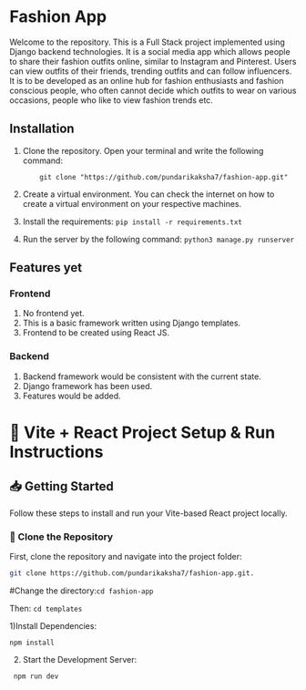 
# Fashion App

Welcome to the repository. This is a Full Stack project implemented using Django backend technologies. It is a social media app which allows people to share their fashion outfits online, similar to Instagram and Pinterest. Users can view outfits of their friends, trending outfits and can follow influencers. It is to be developed as an online hub for fashion enthusiasts and fashion conscious people, who often cannot decide which outfits to wear on various occasions, people who like to view fashion trends etc.

## Installation

1. Clone the repository.
   Open your terminal and write the following command:
   
           git clone "https://github.com/pundarikaksha7/fashion-app.git"
3. Create a virtual environment. You can check the internet on how to create a virtual environment on your respective machines.
4. Install the requirements:
          ```pip install -r requirements.txt```
6. Run the server by the following command:
       ```python3 manage.py runserver```

## Features yet

### Frontend
1. No frontend yet.
2. This is a basic framework written using Django templates.
3. Frontend to be created using React JS.

### Backend
1. Backend framework would be consistent with the current state.
2. Django framework has been used.
3. Features would be added.
# 🚀 Vite + React Project Setup & Run Instructions

## 📥 Getting Started

Follow these steps to install and run your Vite-based React project locally.

### 📂 Clone the Repository
First, clone the repository and navigate into the project folder:
```sh
git clone https://github.com/pundarikaksha7/fashion-app.git.
```
#Change the directory:```cd fashion-app```


Then: ```cd templates```

1)Install Dependencies:
   ```
   npm install
```

    


2) Start the Development Server:
 ```
  npm run dev
  ```
